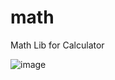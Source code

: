 # math
Math Lib for Calculator

![image](https://user-images.githubusercontent.com/8828831/128669147-1ed202a4-e352-4ef6-8524-c74231bc38d3.png)
